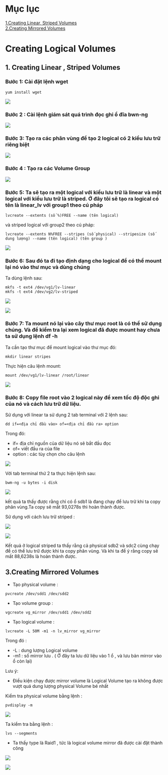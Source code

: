 # Mục lục 

[1.Creating Linear, Striped Volumes](#a)    
[2.Creating Mirrored Volumes](#b)  

<a name="a">

#  Creating Logical Volumes  


## 1. Creating Linear , Striped Volumes</a>


### Bước 1: Cài đặt lệnh wget
```
yum install wget 
```
![](../images/a13.png)

### Bước 2 : Cài lệnh giám sát quá trình đọc ghi ổ đĩa bwn-ng

![](../images/b1.png)

### Bước 3: Tạo ra các phân vùng để tạo 2 logical có 2 kiểu lưu trữ riêng biệt

![](../images/b2.png)

### Bước 4 : Tạo ra các Volume Group 

![](../images/b3.png) 

### Bước 5: Ta sẽ tạo ra một logical với kiểu lưu trữ là linear và một logical với kiểu lưu trữ là striped. Ở đây tôi sẽ tạo ra logical có tên là linear_lv với group1 theo cú pháp 
```
lvcreate --extents (số %)FREE --name (tên logical)
```
và striped logical với group2 theo cú pháp:
```
lvcreate --extents N%FREE --stripes (số physical) --stripesize (số dung lượng) --name (tên logical) (tên group )
```

![](../images/b5.png) 

### Bước 6: Sau đó ta đi tạo định dạng cho logical để có thể mount lại nó vào thư mục và dùng chúng  

Ta dùng lệnh sau:
```
mkfs -t ext4 /dev/vg1/lv-linear  
mkfs -t ext4 /dev/vg2/lv-striped
```

![](../images/b18.png)

![](../images/b19.png)

### Bước 7: Ta mount nó lại vào cây thư mục root là có thể sử dụng chúng. Và để kiểm tra lại xem logical đã được mount hay chưa ta sử dụng lệnh df -h

Ta cần tạo thư mục để mount logical vào thư mục đó:
```
mkdir linear stripes 
```

Thực hiện câu lệnh mount:
```
mount /dev/vg1/lv-linear /root/linear
```

![](../images/b8.png)

### Bước 8: Copy file root vào 2 logical này để xem tốc độ độc ghi của nó và cách lưu trữ dữ liệu.

Sử dụng với linear ta sử dụng 2 tab terminal với 2 lệnh sau:
```
dd if=<địa chỉ đầu vào> of=<địa chỉ đầu ra> option
```

Trong đó:

- if= địa chỉ nguồn của dữ liệu nó sẽ bắt đầu đọc
- of= viết đầu ra của file
- option : các tùy chọn cho câu lệnh

![](../images/b15.png)

Với tab terminal thứ 2 ta thực hiện lệnh sau:

```
bwm-ng -u bytes -i disk
```
![](../images/b17.png)

kết quả ta thấy được rằng chỉ có ổ sdb1 là đang chạy để lưu trữ khi ta copy phân vùng.Ta copy sẽ mất 93,0278s thì hoàn thành được.

Sử dụng với cách lưu trữ striped :

![](../images/b13.png)

![](../images/b16.png)

Kết quả ở logical striped ta thấy rằng cả physical sdb2 và sdc2 cùng chạy để có thể lưu trữ được khi ta copy phân vùng. Và khi ta để ý rằng copy sẽ mất 88,6238s là hoàn thành được.

## 3.Creating Mirrored Volumes

- Tạo physical volume :
```
pvcreate /dev/sdd1 /dev/sdd2
```
- Tạo volume group :
```
vgcreate vg_mirror /dev/sdd1 /dev/sdd2
```
- Tạo logical volume :
```
lvcreate -L 50M -m1 -n lv_mirror vg_mirror 
```
Trong đó :

- -L : dung lượng Logical volume  
- -m1 : số mirror lưu . ( Ở đây ta lưu dữ liệu vào 1 ổ , và lưu bản mirror vào ổ còn lại) 

Lưu ý: 

- Điều kiện chạy được mirror volume là Logical Volume tạo ra không được vượt quá dung lượng physical Volume bé nhất

Kiểm tra physical volume bằng lệnh :
```
pvdisplay -m
```

![](../images/c3.png)

Ta kiểm tra bằng lệnh :
```
lvs --segments
```
- Ta thấy type là Raid1 , tức là logical volume mirror đã được cài đặt thành công

![](../images/c2.png) 


![](../images/c5.png)